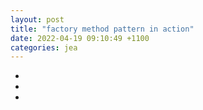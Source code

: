 ```yaml
---
layout: post
title: "factory method pattern in action"
date: 2022-04-19 09:10:49 +1100
categories: jea
---
```


<sl-format-date  date="{{page.date}}"  month="long"  day="numeric"  year="numeric"></sl-format-date>

- []()
- []()
- []()
